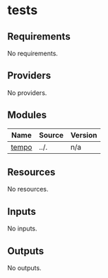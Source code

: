 # tests

<!-- BEGINNING OF PRE-COMMIT-TERRAFORM DOCS HOOK -->
## Requirements

No requirements.

## Providers

No providers.

## Modules

| Name | Source | Version |
|------|--------|---------|
| <a name="module_tempo"></a> [tempo](#module\_tempo) | ../. | n/a |

## Resources

No resources.

## Inputs

No inputs.

## Outputs

No outputs.
<!-- END OF PRE-COMMIT-TERRAFORM DOCS HOOK -->
